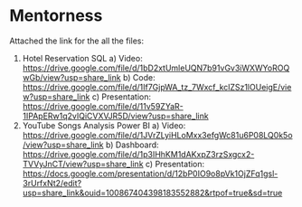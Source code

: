 # Mentorness

Attached the link for the all the files:
1. Hotel Reservation SQL
   a) Video: https://drive.google.com/file/d/1bD2xtUmleUQN7b91vGv3iWXWYoROQwGb/view?usp=share_link
   b) Code: https://drive.google.com/file/d/1If7GjpWA_tz_7Wxcf_kclZSz1lOUeigE/view?usp=share_link
   c) Presentation: https://drive.google.com/file/d/11v59ZYaR-1IPApERw1q2vIQiCVXVJR5D/view?usp=share_link
2. YouTube Songs Analysis Power BI
   a) Video: https://drive.google.com/file/d/1JVrZLyiHLoMxx3efgWc81u6P08LQ0k5o/view?usp=share_link
   b) Dashboard: https://drive.google.com/file/d/1p3IHhKM1dAKxpZ3rzSxgcx2-TVVyJnCT/view?usp=share_link
   c) Presentation: https://docs.google.com/presentation/d/12bP0IO9o8pVk1OjZFq1gsl-3rUrfxNt2/edit?usp=share_link&ouid=100867404398183552882&rtpof=true&sd=true
